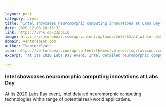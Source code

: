 ```yaml
---

layout: post
category: press
title: "Intel showcases neuromorphic computing innovations at Labs Day"
date: 2020-12-03 20:16:32
link: https://vrhk.co/2JppiIQ
image: https://venturebeat.com/wp-content/uploads/2020/03/AI_winter-e1591205079457.jpg?w=1200&strip=all
domain: venturebeat.com
author: "VentureBeat"
icon: https://venturebeat.com/wp-content/themes/vb-news/img/favicon.ico
excerpt: "At its 2020 Labs Day event, Intel detailed neuromorphic computing technologies with a range of potential real-world applications."

---
```


### Intel showcases neuromorphic computing innovations at Labs Day

At its 2020 Labs Day event, Intel detailed neuromorphic computing technologies with a range of potential real-world applications.
